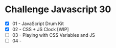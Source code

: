 # Challenge Javascript 30

- [x] 01 - JavaScript Drum Kit 
- [x] 02 - CSS + JS Clock [WIP]
- [ ] 03 - Playing with CSS Variables and JS
- [ ] 04 - 
